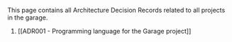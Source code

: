 This page contains all Architecture Decision Records related to all projects in the garage.

1. [[ADR001 - Programming language for the Garage project]]
